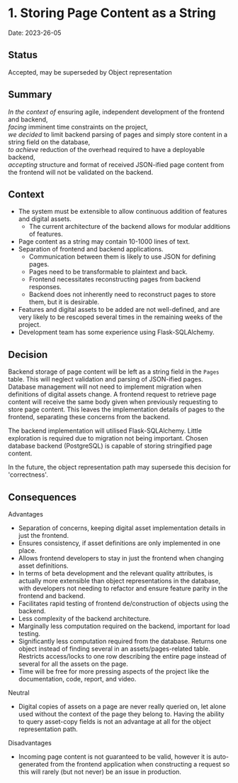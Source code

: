 # 1. Storing Page Content as a String

Date: 2023-26-05

## Status

Accepted, may be superseded by Object representation

## Summary

*In the context of* ensuring agile, independent development of the frontend and backend,  
*facing* imminent time constraints on the project,  
*we decided* to limit backend parsing of pages and simply store content in a string field on the database,  
*to achieve* reduction of the overhead required to have a deployable backend,  
*accepting* structure and format of received JSON-ified page content from the frontend will not be validated on the backend.

## Context

- The system must be extensible to allow continuous addition of features and digital assets.
  - The current architecture of the backend allows for modular additions of features.
- Page content as a string may contain 10-1000 lines of text.
- Separation of frontend and backend applications.
  - Communication between them is likely to use JSON for defining pages.
  - Pages need to be transformable to plaintext and back.
  - Frontend necessitates reconstructing pages from backend responses.
  - Backend does not inherently need to reconstruct pages to store them, but it is desirable.
- Features and digital assets to be added are not well-defined, and are very likely to be rescoped several times in the remaining weeks of the project.
- Development team has some experience using Flask-SQLAlchemy.

## Decision

Backend storage of page content will be left as a string field in the `Pages` table.
This will neglect validation and parsing of JSON-ified pages.
Database management will not need to implement migration when definitions of digital assets change.
A frontend request to retrieve page content will receive the same body given when previously requesting to store page content.
This leaves the implementation details of pages to the frontend, separating these concerns from the backend.

The backend implementation will utilised Flask-SQLAlchemy.
Little exploration is required due to migration not being important.
Chosen database backend (PostgreSQL) is capable of storing stringified page content.

In the future, the object representation path may supersede this decision for 'correctness'.

## Consequences

Advantages

- Separation of concerns, keeping digital asset implementation details in just the frontend.
- Ensures consistency, if asset definitions are only implemented in one place.
- Allows frontend developers to stay in just the frontend when changing asset definitions.
- In terms of beta development and the relevant quality attributes, is actually more extensible than object representations in the database, with developers not needing to refactor and ensure feature parity in the frontend and backend.
- Facilitates rapid testing of frontend de/construction of objects using the backend.
- Less complexity of the backend architecture.
- Marginally less computation required on the backend, important for load testing.
- Significantly less computation required from the database. Returns one object instead of finding several in an assets/pages-related table. Restricts access/locks to one row describing the entire page instead of several for all the assets on the page.
- Time will be free for more pressing aspects of the project like the documentation, code, report, and video.

Neutral

- Digital copies of assets on a page are never really queried on, let alone used without the context of the page they belong to. Having the ability to query asset-copy fields is not an advantage at all for the object representation path.

Disadvantages

- Incoming page content is not guaranteed to be valid, however it is auto-generated from the frontend application when constructing a request so this will rarely (but not never) be an issue in production.

